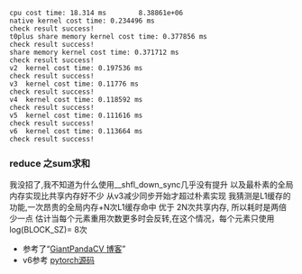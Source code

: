 ```
cpu cost time: 18.314 ms        8.38861e+06
native kernel cost time: 0.234496 ms
check result success!
t0plus share memory kernel cost time: 0.377856 ms
check result success!
share memory kernel cost time: 0.371712 ms
check result success!
v2  kernel cost time: 0.197536 ms
check result success!
v3  kernel cost time: 0.11776 ms
check result success!
v4  kernel cost time: 0.118592 ms
check result success!
v5  kernel cost time: 0.111616 ms
check result success!
v6  kernel cost time: 0.113664 ms
check result success!
```

### reduce 之sum求和
我没招了,我不知道为什么使用__shfl_down_sync几乎没有提升
以及最朴素的全局内存实现比共享内存好不少
从v3减少同步开始才超过朴素实现
我猜测是L1缓存的功能,一次昂贵的全局内存+N次L1缓存命中 优于 2N次共享内存, 所以耗时是两倍少一点
估计当每个元素重用次数更多时会反转,在这个情况，每个元素只使用log(BLOCK_SZ)= 8次  

- 参考了“[GiantPandaCV 博客](http://giantpandacv.com/project/CUDA/%E3%80%90BBuf%E7%9A%84CUDA%E7%AC%94%E8%AE%B0%E3%80%91%E4%B8%89%EF%BC%8Creduce%E4%BC%98%E5%8C%96%E5%85%A5%E9%97%A8%E5%AD%A6%E4%B9%A0%E7%AC%94%E8%AE%B0/#reduce)”
- v6参考   [pytorch源码](https://github.com/pytorch/pytorch/blob/main/aten/src/ATen/native/cuda/block_reduce.cuh)
